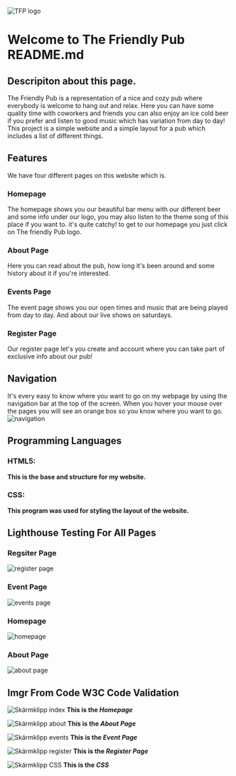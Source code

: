 ![TFP logo](https://github.com/Oscar5p/Project1-The-Friendly-Pub/assets/166016267/4c793fd3-b2d9-4546-80bb-19abb6ca087d)

# Welcome to The Friendly Pub README.md

## Descripiton about this page. 

The Friendly Pub is a representation of a nice and cozy pub where everybody is welcome to hang out and relax.
Here you can have some quality time with coworkers and friends you can also enjoy an ice cold beer if you prefer and listen to good music which has variation from day to day!
This project is a simple website and a simple layout for a pub which includes a list of different things.

## Features

We have four different pages on this website which is.

### Homepage 
The homepage shows you our beautiful bar menu with our different beer and some info under our logo, you may also listen to the theme song of this place if you want to. it's quite catchy!
to get to our homepage you just click on The friendly Pub logo.

### About Page
Here you can read about the pub, how long it's been around and some history about it if you're interested. 

### Events Page
The event page shows you our open times and music that are being played from day to day. And about our live shows on saturdays.

### Register Page
Our register page let's you create and account where you can take part of exclusive info about our pub!


## Navigation

It's every easy to know where you want to go on my webpage by using the navigation bar at the top of the screen.
When you hover your mouse over the pages you will see an orange box so you know where you want to go.
![navigation](https://github.com/Oscar5p/Project1-The-Friendly-Pub/assets/166016267/e3eec7a4-6de6-46fb-bc4a-a36357492252)


## Programming Languages

### HTML5: 
****This is the base and structure for my website.****

### CSS:
****This program was used for styling the layout of the website.****


## Lighthouse Testing For All Pages

### Regsiter Page
![register page](https://github.com/Oscar5p/Project1-The-Friendly-Pub/assets/166016267/b7133522-b476-48e1-97dd-895cfe450235)

### Event Page
![events page](https://github.com/Oscar5p/Project1-The-Friendly-Pub/assets/166016267/bd9c78ef-e4a3-413a-9339-7a1e623afeaf)

### Homepage
![homepage](https://github.com/Oscar5p/Project1-The-Friendly-Pub/assets/166016267/cd6d4d33-fbe5-4d96-9474-497385bc83d5)

### About Page
![about page](https://github.com/Oscar5p/Project1-The-Friendly-Pub/assets/166016267/ba7bd7ef-7a8e-4930-a8f7-f815ee1a664b)





## Imgr From Code W3C Code Validation

![Skärmklipp index](https://github.com/Oscar5p/Project1-The-Friendly-Pub/assets/166016267/ab66a1d1-9bdb-4cf5-b2d3-76d21f59fa2d)
**This is the _Homepage_**


![Skärmklipp about](https://github.com/Oscar5p/Project1-The-Friendly-Pub/assets/166016267/eae4ea47-0349-4fac-a0f2-9fccefb0c4e6)
**This is the _About Page_**


![Skärmklipp events](https://github.com/Oscar5p/Project1-The-Friendly-Pub/assets/166016267/69959df6-3f12-4137-ae16-4e2fabb251b1)
**This is the _Event Page_**


![Skärmklipp register](https://github.com/Oscar5p/Project1-The-Friendly-Pub/assets/166016267/76f92363-f6aa-488b-bbe6-90375baad1b3)
**This is the _Register Page_**


![Skärmklipp CSS](https://github.com/Oscar5p/Project1-The-Friendly-Pub/assets/166016267/e117a2a1-214a-4ef0-a1e9-b5723f6a0977)
**This is the _CSS_**







